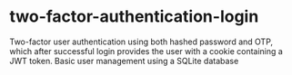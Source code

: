 # two-factor-authentication-login
Two-factor user authentication using both hashed password and OTP, which after successful login provides the user with a cookie containing a JWT token. Basic user management using a SQLite database
